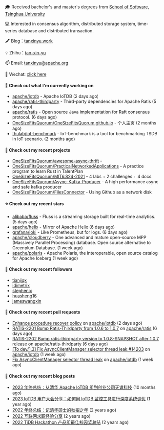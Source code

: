 🎓 Received bachelor's and master's degrees from [School of Software, Tsinghua University](https://www.thss.tsinghua.edu.cn/)

💻 Interested in consensus algorithm, distributed storage system, time-series database and distributed transaction.

🖋 Blog：[tanxinyu.work](https://tanxinyu.work)

💡 Zhihu：[tan-xin-yu](https://www.zhihu.com/people/tan-xin-yu-22)

📫 Email: [tanxinyu@apache.org](mailto:tanxinyu@apache.org)

💬 Wechat: [click here](https://github.com/LebronAl/LebronAl/issues/1)

#### 👷 Check out what I'm currently working on

- [apache/iotdb](https://github.com/apache/iotdb) - Apache IoTDB (2 days ago)
- [apache/ratis-thirdparty](https://github.com/apache/ratis-thirdparty) - Third-party dependencies for Apache Ratis (5 days ago)
- [apache/ratis](https://github.com/apache/ratis) - Open source Java implementation for Raft consensus protocol. (6 days ago)
- [OneSizeFitsQuorum/OneSizeFitsQuorum.github.io](https://github.com/OneSizeFitsQuorum/OneSizeFitsQuorum.github.io) - 个人主页 (2 months ago)
- [thulab/iot-benchmark](https://github.com/thulab/iot-benchmark) - IoT-benchmark is a tool for benchmarking TSDB in IoT scenario. (2 months ago)

#### 🌱 Check out my recent projects

- [OneSizeFitsQuorum/awesome-async-thrift](https://github.com/OneSizeFitsQuorum/awesome-async-thrift) - 
- [OneSizeFitsQuorum/PracticalNetworkedApplications](https://github.com/OneSizeFitsQuorum/PracticalNetworkedApplications) - A practice program to learn Rust in TalentPlan
- [OneSizeFitsQuorum/MIT6.824-2021](https://github.com/OneSizeFitsQuorum/MIT6.824-2021) - 4 labs &#43; 2 challenges &#43; 4 docs
- [OneSizeFitsQuorum/Async-Kafka-Producer](https://github.com/OneSizeFitsQuorum/Async-Kafka-Producer) - A high performance async and safe kafka producer
- [OneSizeFitsQuorum/FilesConnector](https://github.com/OneSizeFitsQuorum/FilesConnector) - Using Github as a network disk

#### ⭐ Check out my recent stars

- [alibaba/fluss](https://github.com/alibaba/fluss) - Fluss is a streaming storage built for real-time analytics. (5 days ago)
- [apache/helix](https://github.com/apache/helix) - Mirror of Apache Helix (6 days ago)
- [grafana/loki](https://github.com/grafana/loki) - Like Prometheus, but for logs. (6 days ago)
- [apache/cloudberry](https://github.com/apache/cloudberry) - One advanced and mature open-source MPP (Massively Parallel Processing) database. Open source alternative to Greenplum Database. (1 week ago)
- [apache/polaris](https://github.com/apache/polaris) - Apache Polaris, the interoperable, open source catalog for Apache Iceberg (1 week ago)

#### 👯 Check out my recent followers

- [tianjiqx](https://github.com/tianjiqx)
- [idimetrix](https://github.com/idimetrix)
- [stephenix](https://github.com/stephenix)
- [huasheng16](https://github.com/huasheng16)
- [jameswangxin](https://github.com/jameswangxin)

#### 🔨 Check out my recent pull requests

- [Enhance procedure recover policy](https://github.com/apache/iotdb/pull/14271) on [apache/iotdb](https://github.com/apache/iotdb) (2 days ago)
- [RATIS-2201 Bump Ratis-Thirdparty from 1.0.6 to 1.0.7](https://github.com/apache/ratis/pull/1185) on [apache/ratis](https://github.com/apache/ratis) (6 days ago)
- [RATIS-2202 Bump ratis-thirdparty version to 1.0.8-SNAPSHOT after 1.0.7 release](https://github.com/apache/ratis-thirdparty/pull/56) on [apache/ratis-thirdparty](https://github.com/apache/ratis-thirdparty) (6 days ago)
- [[To dev/1.3] Fix AsyncClientManager selector thread leak #14203](https://github.com/apache/iotdb/pull/14206) on [apache/iotdb](https://github.com/apache/iotdb) (1 week ago)
- [Fix AsyncClientManager selector thread leak](https://github.com/apache/iotdb/pull/14203) on [apache/iotdb](https://github.com/apache/iotdb) (1 week ago)

#### 📜 Check out my recent blog posts

- [2023 年终总结：从清华 Apache IoTDB 组到创业公司天谋科技](https://tanxinyu.work/2023-annual-summary/) (10 months ago)
- [2023 IoTDB 用户大会分享：如何用 IoTDB 监控工具进行深度系统调优](https://tanxinyu.work/2023-iotdb-submit/) (1 year ago)
- [2022 年终总结：记清华硕士的秋招之年](https://tanxinyu.work/2022-annual-summary/) (2 years ago)
- [2022 互联网求职经验分享](https://tanxinyu.work/2022-internet-job-hunting-experience-sharing/) (2 years ago)
- [2022 TiDB Hackathon 产品组最佳校园奖总结](https://tanxinyu.work/2022-tidb-hackathon/) (2 years ago)
